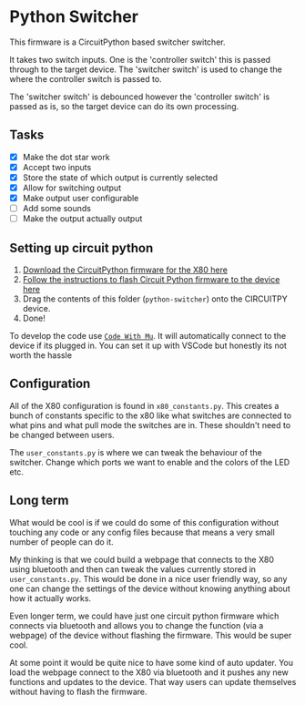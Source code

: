 # Python Switcher

This firmware is a CircuitPython based switcher switcher.

It takes two switch inputs. One is the 'controller switch' this is passed through to the target device. The 'switcher switch' is used to change the where the controller switch is passed to.

The 'switcher switch' is debounced however the 'controller switch' is passed as is, so the target device can do its own processing.

## Tasks

- [x] Make the dot star work
- [x] Accept two inputs
- [x] Store the state of which output is currently selected
- [x] Allow for switching output
- [x] Make output user configurable
- [ ] Add some sounds
- [ ] Make the output actually output

## Setting up circuit python

1. [Download the CircuitPython firmware for the X80 here](https://circuitpython.org/board/itsybitsy_nrf52840_express)
2. [Follow the instructions to flash Circuit Python firmware to the device here](https://learn.adafruit.com/adafruit-itsybitsy-nrf52840-express/circuitpython)
3. Drag the contents of this folder (`python-switcher`) onto the CIRCUITPY device.
4. Done!

To develop the code use [`Code With Mu`](https://codewith.mu/). It will automatically connect to the device if its plugged in. You can set it up with VSCode but honestly its not worth the hassle

## Configuration

All of the X80 configuration is found in `x80_constants.py`. This creates a bunch of constants specific to the x80 like what switches are connected to what pins and what pull mode the switches are in. These shouldn't need to be changed between users.

The `user_constants.py` is where we can tweak the behaviour of the switcher. Change which ports we want to enable and the colors of the LED etc.

## Long term

What would be cool is if we could do some of this configuration without touching any code or any config files because that means a very small number of people can do it.

My thinking is that we could build a webpage that connects to the X80 using bluetooth and then can tweak the values currently stored in `user_constants.py`. This would be done in a nice user friendly way, so any one can change the settings of the device without knowing anything about how it actually works.

Even longer term, we could have just one circuit python firmware which connects via bluetooth and allows you to change the function (via a webpage) of the device without flashing the firmware. This would be super cool.

At some point it would be quite nice to have some kind of auto updater. You load the webpage connect to the X80 via bluetooth and it pushes any new functions and updates to the device. That way users can update themselves without having to flash the firmware.
